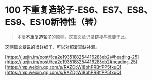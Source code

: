 # 100 不重复造轮子-ES6、ES7、ES8、ES9、ES10新特性（转）

> 本着[不重复造轮子](https://github.com/Daotin/technophile/issues/30)的原则，这篇文章记录链接与概要于此。

这两篇文章说的很详细了，可以对照着查缺补漏。

[https://juejin.im/post/5ca2e1935188254416288eb2\#heading-25](https://juejin.im/post/5ca2e1935188254416288eb2#heading-25) [https://mp.weixin.qq.com/s/RAZDpWi8bhPRBtfPP5fxuQ](https://mp.weixin.qq.com/s/RAZDpWi8bhPRBtfPP5fxuQ)

